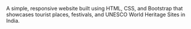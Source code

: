 A simple, responsive website built using HTML, CSS, and Bootstrap that showcases tourist places, festivals, and UNESCO World Heritage Sites in India.
